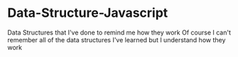 # Data-Structure-Javascript
Data Structures that I've done to remind me how they work
Of course I can't remember all of the data structures I've learned but I understand how they work
